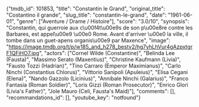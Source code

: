{"tmdb_id": 101853, "title": "Constantin le Grand", "original_title": "Costantino il grande", "slug_title": "constantin-le-grand", "date": "1961-06-01", "genre": ["Aventure / Drame / Histoire"], "score": "3.0/10", "synopsis": "Constantin, qui guerroie aux c\u00f4t\u00e9s de son p\u00e8re contre les Barbares, est appel\u00e9 \u00e0 Rome. Avant d'arriver \u00e0 la ville, il tombe dans un guet-apens organis\u00e9 par Maxence", "image": "https://image.tmdb.org/t/p/w185_and_h278_bestv2/hg7yhLhVur4gAzpxtgrF1QFiHO7.jpg", "actors": ["Cornel Wilde (Constantine)", "Belinda Lee (Fausta)", "Massimo Serato (Maxentius)", "Christine Kaufmann (Livia)", "Fausto Tozzi (Hadrian)", "Tino Carraro (Emperor Maximianus)", "Carlo Ninchi (Constantius Chlorus)", "Vittorio Sanipoli (Apuleius)", "Elisa Cegani (Elena)", "Nando Gazzolo (Licinius)", "Annibale Ninchi (Galarius)", "Franco Fantasia (Roman Soldier)", "Loris Gizzi (Roman Prosecutor)", "Enrico Glori (Livia's Father)", "Jole Mauro (Celi, Fausta's Maid)"], "comments": [], "recommandations_id": [], "youtube_key": "notfound"}